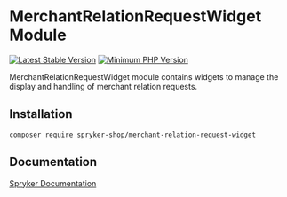 # MerchantRelationRequestWidget Module
[![Latest Stable Version](https://poser.pugx.org/spryker-shop/merchant-relation-request-widget/v/stable.svg)](https://packagist.org/packages/spryker-shop/merchant-relation-request-widget)
[![Minimum PHP Version](https://img.shields.io/badge/php-%3E%3D%208.2-8892BF.svg)](https://php.net/)

MerchantRelationRequestWidget module contains widgets to manage the display and handling of merchant relation requests.

## Installation

```
composer require spryker-shop/merchant-relation-request-widget
```

## Documentation

[Spryker Documentation](https://docs.spryker.com)

